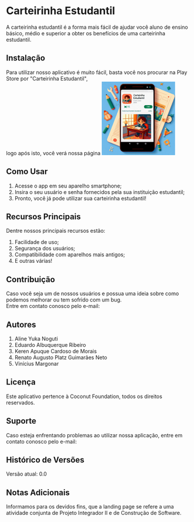 <h1>Carteirinha Estudantil</h1>
<p>A carteirinha estudantil é a forma mais fácil de ajudar você aluno de ensino básico, médio e superior a obter os benefícios de uma carteirinha estudantil.</p>

<h2>Instalação</h2>
<p>Para utilizar nosso aplicativo é muito fácil, basta você nos procurar na Play Store por "Carteirinha Estudantil",<br>
logo após isto, você verá nossa página <img width=200px height=200px src="https://github.com/Coconut-Foundation/landing_page_wallet/blob/main/images/Designer%20(1).jpeg" alt="Imagem da Carteirinha Estudantil na Play Store"></p>

<h2>Como Usar</h2>
<ol>
  <li>Acesse o app em seu aparelho smartphone;</li> 
  <li>Insira o seu usuário e senha fornecidos pela sua instituição estudantil;</li>
  <li>Pronto, você já pode utilizar sua carteirinha estudantil!</li>
</ol>

<h2>Recursos Principais</h2>
<p>Dentre nossos principais recursos estão:</p>
<ol>
  <li>Facilidade de uso;</li>
  <li>Segurança dos usuários;</li>
  <li>Compatibilidade com aparelhos mais antigos;</li>
  <li>E outras várias!</li>
</ol>

<h2>Contribuição</h2>
<p>Caso você seja um de nossos usuários e possua uma ideia sobre como podemos melhorar ou tem sofrido com um bug.<br>
Entre em contato conosco pelo e-mail: <ideiassupimpas@carteirinha.com></p>

<h2>Autores</h2>
<ol>
  <li>Aline Yuka Noguti</li>
  <li>Eduardo Albuquerque Ribeiro</li>
  <li>Keren Apuque Cardoso de Morais</li>
  <li>Renato Augusto Platz Guimarães Neto</li>
  <li>Vinícius Margonar</li>
</ol>


<h2>Licença</h2>
Este aplicativo pertence à Coconut Foundation, todos os direitos reservados.

<h2>Suporte</h2>
<p>Caso esteja enfrentando problemas ao utilizar nossa aplicação, entre em contato conosco pelo e-mail: <suporte@carteirinha.com></p>

<h2>Histórico de Versões</h2>
<p>Versão atual: 0.0</p>

<h2>Notas Adicionais</h2>
Informamos para os devidos fins, que a landing page se refere a uma atividade conjunta de Projeto Integrador II e de Construção de Software.

